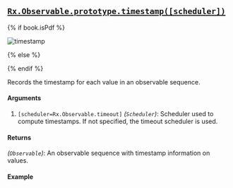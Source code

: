 ## [`Rx.Observable.prototype.timestamp([scheduler])`](https://github.com/Reactive-Extensions/RxJS/blob/master/src/core/linq/observable/timestamp.js)

{% if book.isPdf %}

![timestamp](http://reactivex.io/documentation/operators/images/timestamp.png)

{% else %}



{% endif %}

Records the timestamp for each value in an observable sequence.

#### Arguments
1. `[scheduler=Rx.Observable.timeout]` *(`Scheduler`)*: Scheduler used to compute timestamps. If not specified, the timeout scheduler is used.

#### Returns
*(`Observable`)*: An observable sequence with timestamp information on values.

#### Example

[](http://jsbin.com/kadup/1/embed?js,console)
